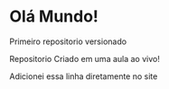 # Olá Mundo!
 Primeiro repositorio versionado

Repositorio Criado em uma aula ao vivo!

Adicionei essa linha diretamente no site
